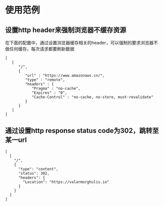 # 使用范例

## 设置http header来强制浏览器不缓存资源

在下面的配置中，通过设置浏览器缓存相关的header，可以强制的要求浏览器不做任何缓存，每次请求都要刷新数据

```
[
   [
      "/",
      {
         "url" : "https://www.amazonaws.cn/",
         "type" : "remote",
         "headers" : {
            "Pragma" : "no-cache",
            "Expires" : "0",
            "Cache-Control" : "no-cache, no-store, must-revalidate"
         }
      }
   ]
]
```


## 通过设置http response status code为302，跳转至某一url

```
[
  [
    "/",
    {
      "type": "content",
      "status": 302,
      "headers": {
        "Location": "https://valarmorghulis.io"
      }
    }
  ]
]
```
